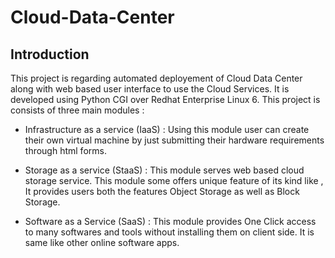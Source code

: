 # Cloud-Data-Center
## Introduction

This project is regarding automated deployement of  Cloud Data Center
along with web based user interface to use the Cloud Services. It is
developed using Python CGI over Redhat Enterprise Linux 6. This project
is consists of three main modules : 

- Infrastructure as a service (IaaS) : Using this module user can
create their own virtual machine by just submitting their hardware
requirements through html forms. 

- Storage as a service (StaaS) : This module serves web based cloud
storage service. This module some offers unique feature of its kind like
, It provides users both the features Object Storage as well as Block
Storage.

- Software as a Service (SaaS) : This module provides One Click access
to many softwares and tools without installing them on client side. It
is same like other online software apps.
<br>
